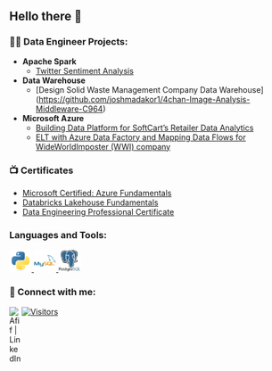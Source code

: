 ## Hello there 👋

<h3>👨‍💻 Data Engineer Projects:</h3>

- <b>Apache Spark </b>
  - [Twitter Sentiment Analysis](https://github.com/joshmadakor1/Algorithms-Practice)
- <b>Data Warehouse</b>
  - [Design Solid Waste Management Company Data Warehouse] (https://github.com/joshmadakor1/4chan-Image-Analysis-Middleware-C964)
- <b>Microsoft Azure</b>
  - [Building Data Platform for SoftCart’s Retailer Data Analytics](https://github.com/joshmadakor1/Sentinel-Lab)
  - [ELT with Azure Data Factory and Mapping Data Flows for WideWorldImposter (WWI) company](https://github.com/joshmadakor1/Jwipe.PowerShell)

<h3>📺 Certificates</h3>

- [Microsoft Certified: Azure Fundamentals](https://www.credly.com/badges/c8edf690-ff72-46f4-a64b-af428aa303d9/public_url)
- [Databricks Lakehouse Fundamentals](https://credentials.databricks.com/23dae97c-53b2-405a-a1c9-e89e8e9978dd)
- [Data Engineering Professional Certificate](https://www.credly.com/badges/a251e6f6-9128-4dca-abea-02f09ee21397/public_url)

<h3 align="left">Languages and Tools:</h3>

<a href="https://www.python.org" target="_blank" rel="noreferrer"> <img src="https://raw.githubusercontent.com/devicons/devicon/master/icons/python/python-original.svg" alt="python" width="40" height="40"/> </a>
<a href="https://www.mysql.com/" target="_blank" rel="noreferrer"> <img src="https://raw.githubusercontent.com/devicons/devicon/master/icons/mysql/mysql-original-wordmark.svg" alt="mysql" width="40" height="40"/> </a>
<a href="https://www.postgresql.org" target="_blank" rel="noreferrer"> <img src="https://raw.githubusercontent.com/devicons/devicon/master/icons/postgresql/postgresql-original-wordmark.svg" alt="postgresql" width="40" height="40"/> </a>

<h3> 🤳 Connect with me:</h3>

<a href="https://www.linkedin.com/in/afifsuwandi/">
  <img align="left" alt="Afif | LinkedIn" width="22px" src="https://raw.githubusercontent.com/peterthehan/peterthehan/master/assets/linkedin.svg" />
</a>

[![Visitors](https://api.visitorbadge.io/api/visitors?path=afif%2Fgithub-visitor-badge&label=Visitors&labelColor=%232ccce4&countColor=%23263759&style=plastic)](https://visitorbadge.io/status?path=afif%2Fgithub-visitor-badge)

<!--
**joshmadakor1/joshmadakor1** is a ✨ _special_ ✨ repository because its `README.md` (this file) appears on your GitHub profile.

Here are some ideas to get you started:

- 🔭 I’m currently working on ...
- 🌱 I’m currently learning ...
- 👯 I’m looking to collaborate on ...
- 🤔 I’m looking for help with ...
- 💬 Ask me about ...
- 📫 How to reach me: ...
- 😄 Pronouns: ...
- ⚡ Fun fact: ...
-->
